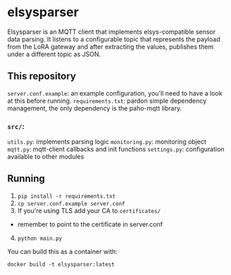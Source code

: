 # elsysparser

Elsysparser is an MQTT client that implements elsys-compatible sensor data parsing. It listens to a configurable topic that represents the payload from the LoRA gateway and after extracting the values, publishes them under a different topic as JSON.

## This repository

`server.conf.example`: an example configuration, you'll need to have a look at this before running.
`requirements.txt`: pardon simple dependency management, the only dependency is the paho-mqtt library.

### `src/`:

`utils.py`: implements parsing logic
`monitoring.py`: monitoring object
`mqtt.py`: mqtt-client callbacks and init functions
`settings.py`: configuration available to other modules


## Running

1. ```pip install -r requirements.txt```
2. ```cp server.conf.example server.conf```
3. If you're using TLS add your CA to `certificates/`
  - remember to point to the certificate in server.conf
4. ```python main.py```

You can build this as a container with:

```docker build -t elsysparser:latest```
